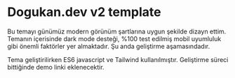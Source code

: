# Dogukan.dev v2 template
Bu temayı günümüz modern görünüm şartlarına uygun şekilde dizayn ettim. Temanın içerisinde dark mode desteği, %100 test edilmiş mobil uyumluluk gibi önemli faktörler yer almaktadır. 
Şu anda geliştirme aşamasındadır.

Tema geliştirilirken ES6 javascript ve Tailwind kullanılmıştır. 
Geliştirme süreci bittiğinde demo linki eklenecektir.
